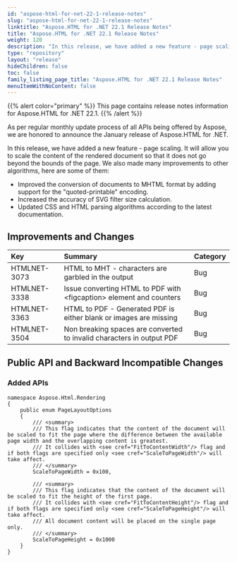 ```yaml
---
id: "aspose-html-for-net-22-1-release-notes"
slug: "aspose-html-for-net-22-1-release-notes"
linktitle: "Aspose.HTML for .NET 22.1 Release Notes"
title: "Aspose.HTML for .NET 22.1 Release Notes"
weight: 120
description: "In this release, we have added a new feature - page scaling. It will allow you to scale the content of the rendered document."
type: "repository"
layout: "release"
hideChildren: false
toc: false
family_listing_page_title: "Aspose.HTML for .NET 22.1 Release Notes"
menuItemWithNoContent: false
---
```


{{% alert color="primary" %}}
This page contains release notes information for Aspose.HTML for .NET 22.1.
{{% /alert %}}

As per regular monthly update process of all APIs being offered by Aspose, we are honored to announce the January release of Aspose.HTML for .NET.

In this release, we have added a new feature - page scaling. It will allow you to scale the content of the rendered document so that it does not go beyond the bounds of the page. We also made many improvements to other algorithms, here are some of them:

* Improved the conversion of documents to MHTML format by adding support for the "quoted-printable" encoding.
* Increased the accuracy of SVG filter size calculation.
* Updated CSS and HTML parsing algorithms according to the latest documentation.

## Improvements and Changes

|**Key**|**Summary**|**Category**|
| :- | :- | :- |
|HTMLNET-3073|HTML to MHT - characters are garbled in the output|Bug|
|HTMLNET-3338|Issue converting HTML to PDF with \<figcaption> element and counters|Bug|
|HTMLNET-3363|HTML to PDF - Generated PDF is either blank or images are missing|Bug|
|HTMLNET-3504|Non breaking spaces are converted to invalid characters in output PDF|Bug|

## Public API and Backward Incompatible Changes

### Added APIs

```
namespace Aspose.Html.Rendering
{
    public enum PageLayoutOptions
    {
        /// <summary>
        /// This flag indicates that the content of the document will be scaled to fit the page where the difference between the available page width and the overlapping content is greatest.
        /// It collides with <see cref="FitToContentWidth"/> flag and if both flags are specified only <see cref="ScaleToPageWidth"/> will take affect.
        /// </summary>
        ScaleToPageWidth = 0x100,

        /// <summary>
        /// This flag indicates that the content of the document will be scaled to fit the height of the first page.
        /// It collides with <see cref="FitToContentHeight"/> flag and if both flags are specified only <see cref="ScaleToPageHeight"/> will take affect.
        /// All document content will be placed on the single page only.
        /// </summary>
        ScaleToPageHeight = 0x1000
    }
}
```
